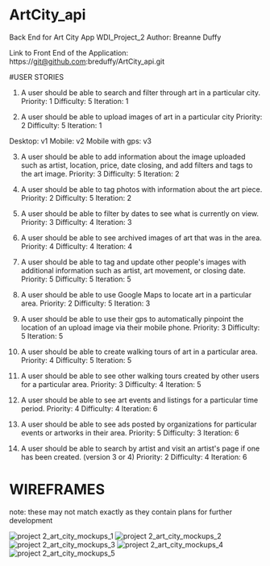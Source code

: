 # ArtCity_api
Back End for Art City App
WDI_Project_2
Author: Breanne Duffy

Link to Front End of the Application: https://git@github.com:breduffy/ArtCity_api.git


#USER STORIES
1. A user should be able to search and filter through art in a particular city.
  Priority: 1
  Difficulty: 5
    Iteration: 1

2. A user should be able to upload images of art in a particular city
  Priority: 2
    Difficulty: 5
    Iteration: 1

  Desktop: v1
  Mobile: v2
  Mobile with gps: v3

3. A user should be able to add information about the image uploaded such as artist, location, price, date closing, and add filters and tags to the art image.
  Priority: 3
    Difficulty: 5
    Iteration: 2

3. A user should be able to tag photos with information about the art piece.
  Priority: 2
    Difficulty: 5
    Iteration: 2

4. A user should be able to filter by dates to see what is currently on view.
  Priority: 3
    Difficulty: 4
    Iteration: 3

5. A user should be able to see archived images of art that was in the area.
  Priority: 4
    Difficulty: 4
    Iteration: 4

6. A user should be able to tag and update other people's images with additional information such as artist, art movement, or closing date.
  Priority: 5
    Difficulty: 5
    Iteration: 5

7. A user should be able to use Google Maps to locate art in a particular area.
  Priority: 2
    Difficulty: 5
    Iteration: 3

8. A user should be able to use their gps to automatically pinpoint the location of an upload image via their mobile phone.
  Priority: 3
    Difficulty: 5
    Iteration: 5

9. A user should be able to create walking tours of art in a particular area.
  Priority: 4
    Difficulty: 5
    Iteration: 5

10. A user should be able to see other walking tours created by other users for a particular area.
  Priority: 3
    Difficulty: 4
    Iteration: 5

11. A user should be able to see art events and listings for a particular time period.
  Priority: 4
    Difficulty: 4
    Iteration: 6

12. A user should be able to see ads posted by organizations for particular events or artworks in their area.
  Priority: 5
    Difficulty: 3
    Iteration: 6

13. A user should be able to search by artist and visit an artist's page if one has been created. (version 3 or 4)
  Priority: 2
    Difficulty: 4
    Iteration: 6


# WIREFRAMES
note: these may not match exactly as they contain plans for further development

![project 2_art_city_mockups_1](https://cloud.githubusercontent.com/assets/8007927/8025666/d6a9313e-0d2b-11e5-916d-877c6331a974.png)
![project 2_art_city_mockups_2](https://cloud.githubusercontent.com/assets/8007927/8025667/d6ac501c-0d2b-11e5-92e3-40ce7061b774.png)
![project 2_art_city_mockups_3](https://cloud.githubusercontent.com/assets/8007927/8025669/d6ade8be-0d2b-11e5-92cb-f3803a1ed9b8.png)
![project 2_art_city_mockups_4](https://cloud.githubusercontent.com/assets/8007927/8025670/d6af1d1a-0d2b-11e5-914f-1dd4965573ce.png)
![project 2_art_city_mockups_5](https://cloud.githubusercontent.com/assets/8007927/8025668/d6aca54e-0d2b-11e5-98e4-e84e1290e999.png)


